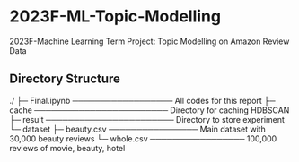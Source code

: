 # 2023F-ML-Topic-Modelling
2023F-Machine Learning Term Project: Topic Modelling on Amazon Review Data

## Directory Structure
./
├─ Final.ipynb ────────────────── All codes for this report
├─ cache ──────────────────────── Directory for caching HDBSCAN
├─ result ─────────────────────── Directory to store experiment 
└─ dataset
   ├─ beauty.csv ──────────────── Main dataset with 30,000 beauty reviews
   └─ whole.csv ───────────────── 100,000 reviews of movie, beauty, hotel
   
